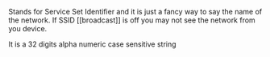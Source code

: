 Stands for Service Set Identifier and it is just a fancy way to say the name of the network. If SSID [[broadcast]] is off you may not see the network from you device.

It is a 32 digits alpha numeric case sensitive string